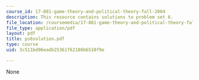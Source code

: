 ```yaml
---
course_id: 17-881-game-theory-and-political-theory-fall-2004
description: This resource contains solutions to problem set 6.
file_location: /coursemedia/17-881-game-theory-and-political-theory-fall-2004/3c511bd96eadb25361f62108b6510f9e_ps6solution.pdf
file_type: application/pdf
layout: pdf
title: ps6solution.pdf
type: course
uid: 3c511bd96eadb25361f62108b6510f9e

---
```

None